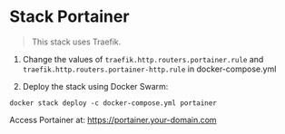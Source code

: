 # Stack Portainer
> This stack uses Traefik.

1. Change the values of `traefik.http.routers.portainer.rule` and `traefik.http.routers.portainer-http.rule` in docker-compose.yml


2. Deploy the stack using Docker Swarm:
```
docker stack deploy -c docker-compose.yml portainer
```

Access Portainer at: https://portainer.your-domain.com
